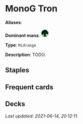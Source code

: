 # MonoG Tron

**Aliases**: 

**Dominant mana**: <img src="../resources/images/mana/G.png" width="25"/>

**Type**: `Midrange`

**Description**: TODO.

## **Staples**



## **Frequent cards**



## **Decks**



*Last updated: 2021-06-14, 20:12:11.*
